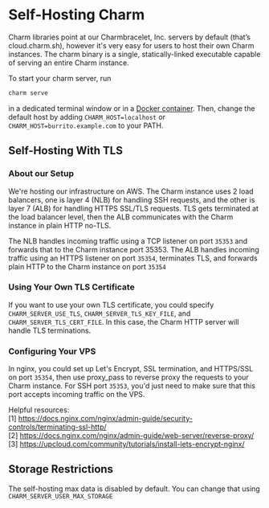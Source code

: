# Self-Hosting Charm

Charm libraries point at our Charmbracelet, Inc. servers by default (that’s cloud.charm.sh), however it's very easy for users to host their own Charm instances. The charm binary is a single, statically-linked executable capable of serving an entire Charm instance. 

To start your charm server, run
```bash
charm serve
```
in a dedicated terminal window or in a [Docker container](https://github.com/charmbracelet/charm/blob/main/docker.md). Then, change the default host by adding `CHARM_HOST=localhost` or `CHARM_HOST=burrito.example.com` to your PATH. 

## Self-Hosting With TLS

### About our Setup

We're hosting our infrastructure on AWS. The Charm instance uses 2 load balancers, one is layer 4 (NLB) for handling SSH requests, and the other is layer 7 (ALB) for handling HTTPS SSL/TLS requests. TLS gets terminated at the load balancer level, then the ALB communicates with the Charm instance in plain HTTP no-TLS.

The NLB handles incoming traffic using a TCP listener on port `35353` and forwards that to the Charm instance port 35353. The ALB handles incoming traffic using an HTTPS listener on port `35354`, terminates TLS, and forwards plain HTTP to the Charm instance on port `35354`

### Using Your Own TLS Certificate

If you want to use your own TLS certificate, you could specify `CHARM_SERVER_USE_TLS`, `CHARM_SERVER_TLS_KEY_FILE`, and `CHARM_SERVER_TLS_CERT_FILE`. In this case, the Charm HTTP server will handle TLS terminations.

### Configuring Your VPS

In nginx, you could set up Let's Encrypt, SSL termination, and HTTPS/SSL on port `35354`, then use proxy_pass to reverse proxy the requests to your Charm instance. For SSH port `35353`, you'd just need to make sure that this port accepts incoming traffic on the VPS.

Helpful resources:  
[1] https://docs.nginx.com/nginx/admin-guide/security-controls/terminating-ssl-http/  
[2] https://docs.nginx.com/nginx/admin-guide/web-server/reverse-proxy/  
[3] https://upcloud.com/community/tutorials/install-lets-encrypt-nginx/  

## Storage Restrictions

The self-hosting max data is disabled by default. You can change that using `CHARM_SERVER_USER_MAX_STORAGE`
